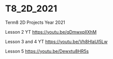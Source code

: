 # T8_2D_2021
Term8 2D Projects Year 2021

Lesson 2 YT
https://youtu.be/qDmwxpIlXhM

Lesson 3 and 4 YT
https://youtu.be/Vh8HlaUl5Lw

Lesson 5
https://youtu.be/Dewxtu8HR5s
